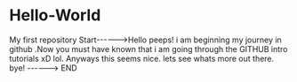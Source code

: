# Hello-World
My first repository
Start------>Hello peeps! i am beginning my journey in github .Now you must have known that  i  am going through the GITHUB intro tutorials xD lol. Anyways this seems nice. lets see whats more out there. bye! ------> END
